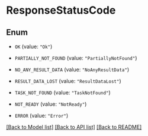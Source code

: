 # ResponseStatusCode

## Enum


* `OK` (value: `"Ok"`)

* `PARTIALLY_NOT_FOUND` (value: `"PartiallyNotFound"`)

* `NO_ANY_RESULT_DATA` (value: `"NoAnyResultData"`)

* `RESULT_DATA_LOST` (value: `"ResultDataLost"`)

* `TASK_NOT_FOUND` (value: `"TaskNotFound"`)

* `NOT_READY` (value: `"NotReady"`)

* `ERROR` (value: `"Error"`)


[[Back to Model list]](../README.md#documentation-for-models) [[Back to API list]](../README.md#documentation-for-api-endpoints) [[Back to README]](../README.md)


